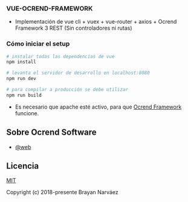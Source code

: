 ### VUE-OCREND-FRAMEWORK
- Implementación de vue cli + vuex + vue-router + axios + Ocrend Framework 3 REST (Sin controladores ni rutas)

### Cómo iniciar el setup

``` bash
# instalar todas las dependencias de vue
npm install

# levanta el servidor de desarrollo en localhost:8080
npm run dev

# para compilar a producción se debe utilizar
npm run build
```
- Es necesario que apache esté activo, para que [Ocrend Framework](https://github.com/prinick96/Ocrend-Framework) funcione.

## Sobre Ocrend Software

- [@web](https://ocrend.com)

## Licencia

[MIT](http://opensource.org/licenses/MIT)

Copyright (c) 2018-presente Brayan Narváez